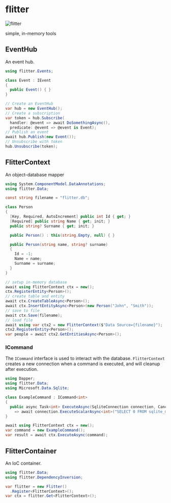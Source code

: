 # flitter

![flitter](https://github.com/ebalzuweit/flitter/actions/workflows/dotnet.yml/badge.svg)

simple, in-memory tools

## EventHub

An event hub.

``` csharp
using flitter.Events;

class Event : IEvent
{
  public Event() { }
}

// Create an EventHub
var hub = new EventHub();
// Create a subscription
var token = hub.Subscribe(
  handler: @event => await DoSomethingAsync(),
  predicate: @event => @event is Event);
// Publish an event
await hub.Publish(new Event());
// Unsubscribe with token
hub.Unsubscribe(token);
```

## FlitterContext

An object-database mapper

``` csharp
using System.ComponentModel.DataAnnotations;
using flitter.Data;

const string filename = "flitter.db";

class Person
{
  [Key, Required, AutoIncrement] public int Id { get; }
  [Required] public string Name { get; init; }
  public string? Surname { get; init; }

  public Person() : this(string.Empty, null) { }

  public Person(string name, string? surname)
  {
    Id = -1;
    Name = name;
    Surname = surname;
  }
}

// setup in-memory database
await using FlitterContext ctx = new();
ctx.RegisterEntity<Person>();
// create table and entity
await ctx.CreateTableAsync<Person>();
await ctx.InsertEntityAsync<Person>(new Person("John", "Smith"));
// save to file
await ctx.Save(filename);
// load file
await using var ctx2 = new FlitterContext($"Data Source={filename}");
ctx2.RegisterEntity<Person>();
var people = await ctx2.GetEntitiesAsync<Person>();
```

### ICommand

The `ICommand` interface is used to interact with the database.
`FlitterContext` creates a new connection when a command is executed, and will cleanup after execution.

``` csharp
using Dapper;
using flitter.Data;
using Microsoft.Data.Sqlite;

class ExampleCommand : ICommand<int>
{
  public async Task<int> ExecuteAsync(SqliteConnection connection, CancellationToken cancellationToken = default)
    => await connection.ExecuteScalarAsync<int>("SELECT 0 FROM sqlite_master LIMIT 1");
}

await using FlitterContext ctx = new();
var command = new ExampleCommand();
var result = await ctx.ExecuteAsync(command);
```

## FlitterContainer

An IoC container.

``` csharp
using flitter.Data;
using flitter.DependencyInversion;

var flitter = new Flitter()
  .Register<FlitterContext>();
var ctx = flitter.Get<FlitterContext>();
```
